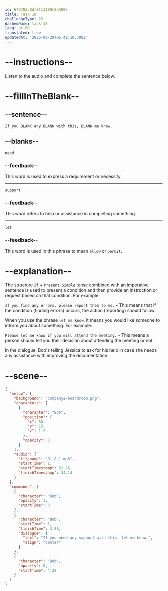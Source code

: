 ```yaml
---
id: 679783c0df8f13189c8a5806
title: Task 18
challengeType: 22
dashedName: task-18
lang: pt-BR
translated: true
updatedAt: '2025-09-29T05:49:18.500Z'
---
```


<!-- (Audio) Bob: If you need any support with this, let me know. -->

# --instructions--

Listen to the audio and complete the sentence below.

# --fillInTheBlank--

## --sentence--

`If you BLANK any BLANK with this, BLANK me know.`

## --blanks--

`need`

### --feedback--

This word is used to express a requirement or necessity.

---

`support`

### --feedback--

This word refers to help or assistance in completing something.

---

`let`

### --feedback--

This word is used in this phrase to mean `allow` or `permit`.

# --explanation--

The structure `if` + `Present Simple` tense combined with an imperative sentence is used to present a condition and then provide an instruction or request based on that condition. For example:

`If you find any errors, please report them to me.` - This means that if the condition (finding errors) occurs, the action (reporting) should follow.

When you use the phrase `let me know`, it means you would like someone to inform you about something. For example:

`Please let me know if you will attend the meeting.` - This means a person should tell you their decision about attending the meeting or not.

In the dialogue, Bob's telling Jessica to ask for his help in case she needs any assistance with improving the documentation.

# --scene--

```json
{
  "setup": {
    "background": "company2-boardroom.png",
    "characters": [
      {
        "character": "Bob",
        "position": {
          "x": 50,
          "y": 15,
          "z": 1.2
        },
        "opacity": 0
      }
    ],
    "audio": {
      "filename": "B1_8-1.mp3",
      "startTime": 1,
      "startTimestamp": 31.26,
      "finishTimestamp": 34.14
    }
  },
  "commands": [
    {
      "character": "Bob",
      "opacity": 1,
      "startTime": 0
    },
    {
      "character": "Bob",
      "startTime": 1,
      "finishTime": 3.88,
      "dialogue": {
        "text": "If you need any support with this, let me know.",
        "align": "center"
      }
    },
    {
      "character": "Bob",
      "opacity": 0,
      "startTime": 4.38
    }
  ]
}
```
